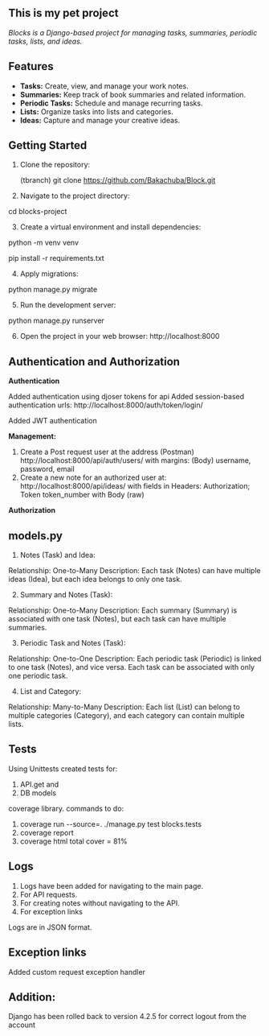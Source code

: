 ## This is my pet project

_Blocks is a Django-based project for managing tasks, summaries, periodic tasks, lists, and ideas._

## Features

- **Tasks:** Create, view, and manage your work notes.
- **Summaries:** Keep track of book summaries and related information.
- **Periodic Tasks:** Schedule and manage recurring tasks.
- **Lists:** Organize tasks into lists and categories.
- **Ideas:** Capture and manage your creative ideas.

## Getting Started


1. Clone the repository:

   (tbranch)
git clone https://github.com/Bakachuba/Block.git


2. Navigate to the project directory:

cd blocks-project

3. Create a virtual environment and install dependencies:

python -m venv venv

pip install -r requirements.txt

4. Apply migrations:

python manage.py migrate

5. Run the development server:

python manage.py runserver

6. Open the project in your web browser: 
http://localhost:8000


## Authentication and Authorization

**Authentication**

Added authentication using djoser tokens for api
Added session-based authentication 
urls: http://localhost:8000/auth/token/login/

Added JWT authentication

**Management:**

1) Create a Post request user at the address (Postman)
http://localhost:8000/api/auth/users/
with margins: (Body)
username, password, email
2) Create a new note for an authorized user at:
http://localhost:8000/api/ideas/
with fields in Headers:
Authorization; Token token_number
with Body (raw)

**Authorization**



## models.py


1. Notes (Task) and Idea:

Relationship: One-to-Many
Description: Each task (Notes) can have multiple ideas (Idea), but each idea belongs to only one task.

2. Summary and Notes (Task):

Relationship: One-to-Many
Description: Each summary (Summary) is associated with one task (Notes), but each task can have multiple summaries.

3. Periodic Task and Notes (Task):

Relationship: One-to-One
Description: Each periodic task (Periodic) is linked to one task (Notes), and vice versa. Each task can be associated with only one periodic task.

4. List and Category:

Relationship: Many-to-Many
Description: Each list (List) can belong to multiple categories (Category), and each category can contain multiple lists.

## Tests

Using Unittests
created tests for: 
1) API.get 
and
2) DB models

coverage library.
commands to do:
1) coverage run --source=. ./manage.py test blocks.tests    
2) coverage report
3) coverage html
total  cover = 81%


## Logs

1) Logs have been added for navigating to the main page.
2) For API requests.
3) For creating notes without navigating to the API.
4) For exception links

Logs are in JSON format.

## Exception links

Added custom request exception handler

## Addition: 
Django has been rolled back to version 4.2.5 for correct logout from the account